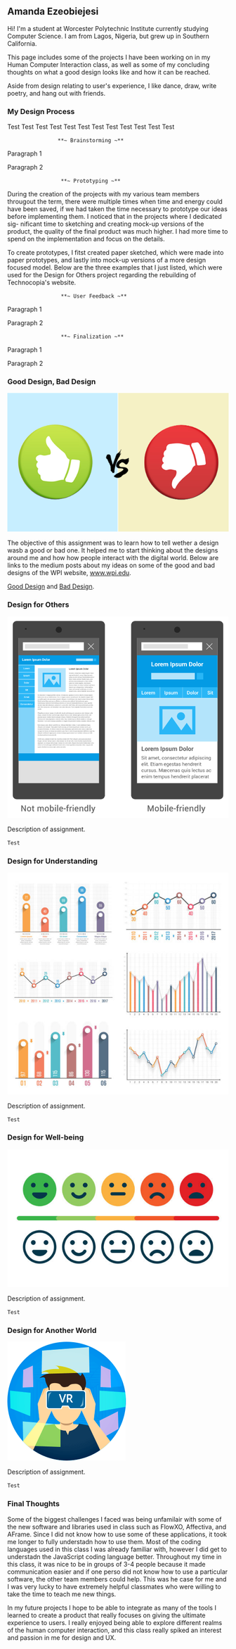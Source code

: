 ## Amanda Ezeobiejesi

Hi! I'm a student at Worcester Polytechnic Institute currently studying Computer Science. I am from Lagos, Nigeria, but grew up in Southern California.

This page includes some of the projects I have been working on in my Human Computer Interaction class, as well as some of my concluding thoughts on what a good design looks like and how it can be reached. 

Aside from design relating to user's experience, I like dance, draw, write poetry, and hang out with friends.


### My Design Process

Test Test Test Test Test Test Test Test Test Test Test Test

                    **~ Brainstorming ~**

Paragraph 1

Paragraph 2


                     **~ Prototyping ~**

During the creation of the projects with my various team 
members througout the term, there were multiple times when
time and energy could have been saved, if we had taken the 
time necessary to prototype our ideas before implementing 
them. I noticed that in the projects where I dedicated sig-
nificant time to sketching and creating mock-up versions of
the product, the quality of the final product was much 
higher. I had more time to spend on the implementation and 
focus on the details. 

To create prototypes, I fitst created paper sketched, which
were made into paper prototypes, and lastly into mock-up 
versions of a more design focused model. Below are the 
three examples that I just listed, which were used for the 
Design for Others project regarding the rebuilding of 
Technocopia's website. 

                     **~ User Feedback ~**
                   
Paragraph 1

Paragraph 2
        

                     **~ Finalization ~**

Paragraph 1

Paragraph 2



### Good Design, Bad Design
![Image](images/good-or-bad.png)

The objective of this assignment was to learn how to tell wether a design wasb a good or bad one. It helped me to start thinking about the designs around me and how how people interact with the digital world. Below are links to the medium posts about my ideas on some of the good and bad designs of the WPI website, www.wpi.edu.

[Good Design](https://medium.com/@amanda.c.eze/wpi-website-good-design-a26cd103796f) and [Bad Design](https://medium.com/@amanda.c.eze/wpi-website-bad-design-2d8abb710589).


### Design for Others
![Image](images/mobile-friendly.png)

Description of assignment.

```markdown
Test
```

### Design for Understanding
![Image](images/graphs.jpg)

Description of assignment.

```markdown
Test
```

### Design for Well-being
![Image](images/emotions.jpg)

Description of assignment.

```markdown
Test
```

### Design for Another World
![Image](images/VR.png)

Description of assignment.

```markdown
Test
```

### Final Thoughts

Some of the biggest challenges I faced was being unfamilair with some of the new software and libraries used in class such as FlowXO, Affectiva, and AFrame. Since I did not know how to use some of these applications, it took me longer to fully understadn how to use them. Most of the coding languages used in this class I was already familiar with, however I did get to understadn the JavaScript coding language better. Throughout my time in this class, it was nice to be in groups of 3-4 people because it made communication easier and if one perso did not know how to use a particular software, the other team members could help. This was he case for me and I was very lucky to have extremely helpful classmates who were willing to take the time to teach me new things. 

In my future projects I hope to be able to integrate as many of the tools I learned to create a product that really focuses on giving the ultimate experience to users. I really enjoyed being able to explore different realms of the human computer interaction, and this class really spiked an interest and passion in me for design and UX.
